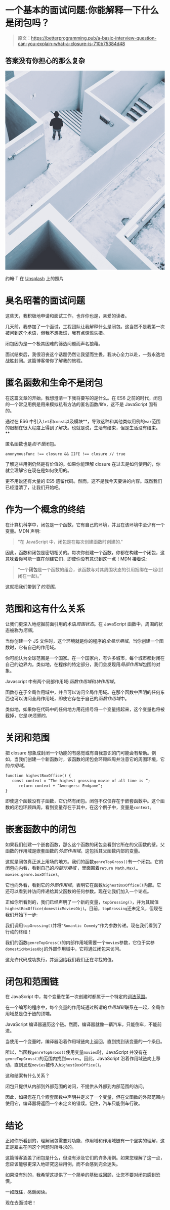 # 一个基本的面试问题:你能解释一下什么是闭包吗？

> 原文：<https://betterprogramming.pub/a-basic-interview-question-can-you-explain-what-a-closure-is-710b75384d48>

## 答案没有你担心的那么复杂

![](img/4f08c835c92233807936627284c37c0b.png)

约翰·T 在 [Unsplash](https://unsplash.com/s/photos/maze?utm_source=unsplash&utm_medium=referral&utm_content=creditCopyText) 上的照片

# 臭名昭著的面试问题

这些天，我积极地申请和面试工作。也许你也是，亲爱的读者。

几天前，我参加了一个面试，工程团队让我解释什么是闭包。这当然不是我第一次被问到这个术语，但我不想撒谎，我有点惊慌失措。

闭包因为是一个极其困难的筛选问题而声名狼藉。

面试结束后，我很沮丧这个话题仍然让我望而生畏。我决心全力以赴，一劳永逸地战胜封闭。这篇博客带你了解我的旅程。

# 匿名函数和生命不是闭包

在这篇文章的开始，我想澄清一下我将要写的是什么。在 ES6 之前的时代，闭包的一个常见用例是用来模拟私有方法的匿名函数/life，这不是 JavaScript 固有的。

通过在 ES6 中引入`let`和`const`以及模块**，导致这种和其他类似用例的`var`范围的限制在很大程度上得到了解决。也就是说，生活有结束，但是生活没有结束。**

匿名函数也是*而不是*闭包。

```
anonymousFunc !== closure && IIFE !== closure // true
```

了解这些用例仍然是有价值的。如果你能理解 closure 在过去是如何使用的，你就会理解它在现在是如何使用的。

更不用说还有大量的 ES5 遗留代码。然而，这不是我今天要讲的内容。既然我们已经澄清了，让我们开始吧。

# 作为一个概念的终结

在计算机科学中，闭包是一个函数，它有自己的环境，并且在该环境中至少有一个变量。MDN 声明:

> "在 JavaScript 中，闭包是在每次创建函数时创建的."

因此，函数和闭包是密切相关的。每次你创建一个函数，你都在构建一个闭包，这意味着你可能一直在创建它们，即使你没有意识到这一点！MDN 接着说:

> “一个**闭包**是一个函数的组合，该函数与对其周围状态的引用捆绑在一起(封闭在一起)。”

这就把我们带到了*的范围*。

# 范围和这有什么关系

让我们更深入地挖掘前面引用的术语*周围状态*。在 JavaScript 函数中，周围的状态被称为*范围*。

当你创建一个 JS 文件时，这个环境就是你的程序的*全局作用域*。当你创建一个函数时，它有自己的作用域。

你可能认为全球范围是一个国家。在一个国家内，有许多城市，每个城市都封闭在自己的边界内。类似地，在程序的特定部分，我们会发现用*局部作用域*包围的对象。

Javascript 中有两个局部作用域:*函数作用域*和*块作用域*。

函数存在于全局作用域中，并且可以访问全局作用域。在那个函数中声明的任何东西也可以访问全局作用域，即使它存在于自己的*函数作用域*中。

类似地，如果你在代码中的任何地方用花括号将一个变量括起来，这个变量也将被截掉，它是*块范围的*。

# **关闭和范围**

把 closure 想象成封闭一个功能的有感觉或有自我意识的门可能会有帮助。例如，当我们创建一个新函数时，该函数的闭包会环顾四周并注意它的周围环境，它的*作用域*。

```
function highestBoxOffice() {
   const context = “The highest grossing movie of all time is “;
      return context + “Avengers: Endgame”;
}
```

即使这个函数没有子函数，它仍然有闭包。闭包不仅仅存在于嵌套函数中。这个函数的闭包环顾四周，看到变量存在于其中，在这个例子中，变量是`context`。

# 嵌套函数中的闭包

如果我们创建一个嵌套函数，那么这个函数的闭包会看到它所在的父函数的壁。父函数的作用域是嵌套函数的*外部作用域*。这包括其父函数内部的变量。

这就是闭包真正派上用场的地方。我们的函数`genreTopGross()`有一个闭包。它的闭包向内看，看到自己的*内部作用域* ，里面围着`return Math.Max(…movies.genre.boxOffice)`。

它也向外看，看到它的*外部作用域*，表明它在函数`highestBoxOffice()`内部。它还可以看到并访问传递给其父函数的任何参数。现在让我们加入一个论点。

正如你所看到的，我们已经声明了一个新的变量，`topGrossing()`，并为其赋值`highestBoxOffice(domesticMoviesObj)`。目前，`topGrossing`还未定义，但现在我们开始下一步:

我们调用`topGrossing()`并将`“Romantic Comedy”`作为参数传递。现在我们看到了行动的终结！

我们的函数`genreTopGross()`的内部作用域需要一个`movies`参数，它位于实参`domesticMoviesObj`的外部作用域中，它将通过闭包来访问。

这允许代码成功执行，并返回给我们我们正在寻找的值。

# 闭包和范围链

在 JavaScript 中，每个变量在第一次创建时都属于一个特定的[词法范围](https://github.com/getify/You-Dont-Know-JS/blob/2nd-ed/scope-closures/ch2.md)。

在一个编写的程序中，每个变量的作用域通过所谓的*作用域链*联系在一起，全局作用域总是位于链的顶端。

JavaScript 编译器遍历这个链。然而，编译器就像一辆汽车，只能倒车，不能前进。

当使用一个变量时，编译器沿着作用域链向上返回，直到找到该变量的一个条目。

所以，当函数`genreTopGross()`使用变量`movies`时，JavaScript 并没有在`genreTopGross()`的范围内找到`movies`。因此，JavaScript 沿着作用域链向上移动，直到发现`movies`被传入`highestBoxOffice()`。

这和结案有什么关系？

闭包只提供从内部到外部范围的访问，不提供从外部到内部范围的访问。

因此，如果您在几个嵌套函数中声明并定义了一个变量，但在父函数的外部范围内使用它，编译器将返回一个未定义的错误。记住，汽车只能倒车行驶。

# **结论**

正如你所看到的，理解闭包需要对功能、作用域和作用域链有一个坚实的理解，这正是雇主在问这个问题时所寻求的。

这篇博客涵盖了闭包是什么，但没有涉及它们的许多用例。如果您理解了这一点，您应该能够更深入地研究这些用例，而不会感到完全迷失。

如果没有别的，我希望这提供了一个简单的基础或回顾，让您不要对闭包感到恐慌。

一如既往，感谢阅读。

现在去面试吧！